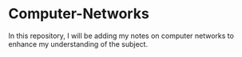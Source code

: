 # Computer-Networks
In this repository, I will be adding my notes on computer networks to enhance my understanding of the subject.
